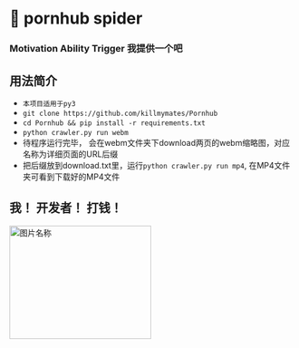 #  pornhub spider
### Motivation Ability Trigger 我提供一个吧

## 用法简介

- ```本项目适用于py3```
- ```git clone https://github.com/killmymates/Pornhub ```
- ```cd Pornhub && pip install -r requirements.txt```
- ```python crawler.py run webm```
- 待程序运行完毕， 会在webm文件夹下download两页的webm缩略图，对应名称为详细页面的URL后缀
- 把后缀放到download.txt里，运行```python crawler.py run mp4```, 在MP4文件夹可看到下载好的MP4文件

## 我！ 开发者！ 打钱！
<img src="https://raw.githubusercontent.com/killmymates/Pornhub/master/png/zhifubao.png" width = "250" height = "200" alt="图片名称" align=center />
